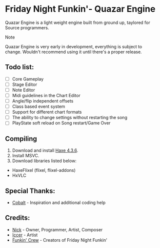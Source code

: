

<!--This is the markdown readme. View the pretty format on the webpage-->


# Friday Night Funkin'- Quazar Engine
Quazar Engine is a light weight engine built from ground up, taylored for Source programmers.

> [!NOTE]
> Quazar Engine is very early in development, everything is subject to change. Wouldn't recommend using it until there's a proper release.


## Todo list:
- [ ] Core Gameplay
- [ ] Stage Editor
- [ ] Note Editor
- [ ] Midi guidelines in the Chart Editor
- [ ] Angle/flip independent offsets
- [ ] Class based event system
- [ ] Support for different chart formats
- [ ] The ability to change settings without restarting the song
- [ ] PlayState soft reload on Song restart/Game Over

## Compiling

1. Download and install [Haxe 4.3.6](https://haxe.org/).
2. Install MSVC.
3. Download libraries listed below:

* HaxeFlixel (flixel, flixel-addons)
* HxVLC

## Special Thanks:
* [Cobalt](https://github.com/CCobaltDev) - Inspiration and additional coding help

## Credits:
* [Nick](https://x.com/nickngc) - Owner, Programmer, Artist, Composer
* [Iccer](https://x.com/iccerDraws) - Artist
* [Funkin' Crew](https://fridaynightfunkin.wiki.gg/wiki/The_Funkin%27_Crew_Inc.) - Creators of Friday Night Funkin'
